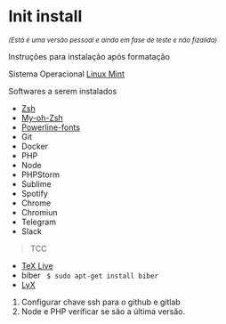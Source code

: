 # Init install

<small><em>(Está é uma versão pessoal e ainda em fase de teste e não fizalida)</em></small>

Instruções para instalação após formatação

Sistema Operacional [Linux Mint](https://www.linuxmint.com/)

Softwares a serem instalados

* [Zsh](https://github.com/robbyrussell/oh-my-zsh/wiki/Installing-ZSH)
* [My-oh-Zsh](http://ohmyz.sh/)
* [Powerline-fonts](https://powerline.readthedocs.io/en/latest/installation/linux.html)
* Git
* Docker
* PHP
* Node
* PHPStorm
* Sublime
* Spotify
* Chrome
* Chromiun
* Telegram
* Slack

> TCC
* [TeX Live](https://dzone.com/articles/installing-latex-ubuntu)
* biber <code> $ sudo apt-get install biber </code>
* [LyX](http://wiki.lyx.org/LyX/LyXOnUbuntu#toc3)

<ol>
<li>Configurar chave ssh para o github e gitlab</li>
<li>Node e PHP verificar se são a última versão.</li>
</ol>







